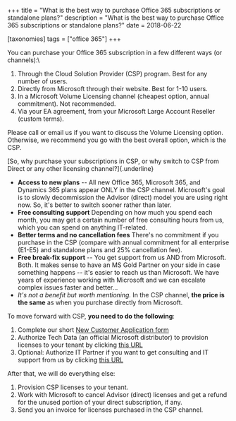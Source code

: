 +++
title = "What is the best way to purchase Office 365 subscriptions or standalone plans?"
description = "What is the best way to purchase Office 365 subscriptions or standalone plans?"
date = 2018-06-22

[taxonomies]
tags = ["office 365"]
+++

You can purchase your Office 365 subscription in a few different ways
(or channels):\

1.  Through the Cloud Solution Provider (CSP) program. Best for
    any number of users.
2.  Directly from Microsoft through their website. Best for 1-10 users.
3.  In a Microsoft Volume Licensing channel (cheapest option, annual
    commitment). Not recommended.
4.  Via your EA agreement, from your Microsoft Large Account Reseller
    (custom terms).

Please call or email us if you want to
discuss the Volume Licensing option. Otherwise, we recommend you go with
the best overall option, which is the CSP.

[So, why purchase your subscriptions in CSP, or why switch to
CSP from Direct or any other licensing channel?]{.underline}

-   **Access to new plans** -- All new Office 365, Microsoft 365, and
    Dynamics 365 plans appear ONLY in the CSP channel.
    Microsoft's goal is to slowly decommission the Advisor (direct)
    model you are using right now. So, it's better to switch
    sooner rather than later.
-   **Free consulting support** Depending on how much you spend each
    month, you may get a certain number of free consulting hours from us,
    which you can spend on anything IT-related.
-   **Better terms and no cancellation fees** There's no commitment if
    you purchase in the CSP (compare with annual commitment for all
    enterprise (E1-E5) and standalone plans and 25% cancellation fee).
-   **Free break-fix support** -- You get support from us AND
    from Microsoft. Both. It makes sense to have an MS
    Gold Partner on your side in case something happens -- it's easier
    to reach us than Microsoft. We have years of experience working with
    Microsoft and we can escalate complex issues faster and better...
-   *It's not a benefit but worth mentioning.* In the CSP channel,
    **the price is the same** as when you purchase directly from Microsoft.

To move forward with CSP, **you need to do the following**:

1.  Complete our short [New Customer Application
    form](https://forms.office.com/Pages/ResponsePage.aspx?id=jerWToZvHUG34DdAG9ubaGbNn0XlEsdGmwZuhYBTb1tUQkMwMzdVSDdZOUgzQUgzWTVPQUVMMzFZNi4u)
2.  Authorize Tech Data (an official Microsoft distributor) to provision
    licenses to your tenant by clicking [this
    URL](https://portal.office.com/partner/partnersignup.aspx?type=ResellerRelationship&id=d5c77776-8b4c-4ceb-81da-566aba9c59c5&msppid=676268&csp=1)
3.  Optional: Authorize IT Partner if you want to get consulting and IT
    support from us by clicking [this
    URL](https://portal.office.com/partner/partnersignup.aspx?type=Administration&id=18f52792-7cb2-42db-a422-bba05b359540&msppid=4100178)

After that, we will do everything else:

1.  Provision CSP licenses to your tenant.
2.  Work with Microsoft to cancel Advisor (direct) licenses and get a
    refund for the unused portion of your direct subscription, if any.
3.  Send you an invoice for licenses purchased in the CSP channel.
